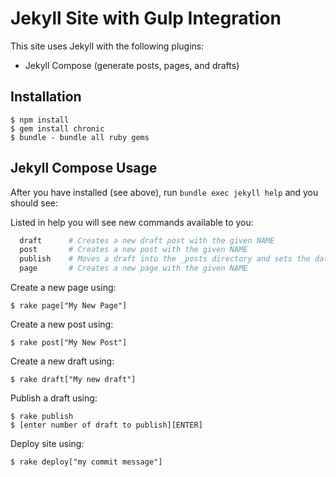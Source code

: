 # Jekyll Site with Gulp Integration
This site uses Jekyll with the following plugins:
- Jekyll Compose (generate posts, pages, and drafts)

## Installation
    $ npm install
    $ gem install chronic
    $ bundle - bundle all ruby gems

## Jekyll Compose Usage

After you have installed (see above), run `bundle exec jekyll help` and you should see:

Listed in help you will see new commands available to you:

```sh
  draft      # Creates a new draft post with the given NAME
  post       # Creates a new post with the given NAME
  publish    # Moves a draft into the _posts directory and sets the date
  page       # Creates a new page with the given NAME
```

Create a new page using:

    $ rake page["My New Page"]

Create a new post using:

    $ rake post["My New Post"]

Create a new draft using:

    $ rake draft["My new draft"]

Publish a draft using:

    $ rake publish
    $ [enter number of draft to publish][ENTER]

Deploy site using:

    $ rake deploy["my commit message"]

